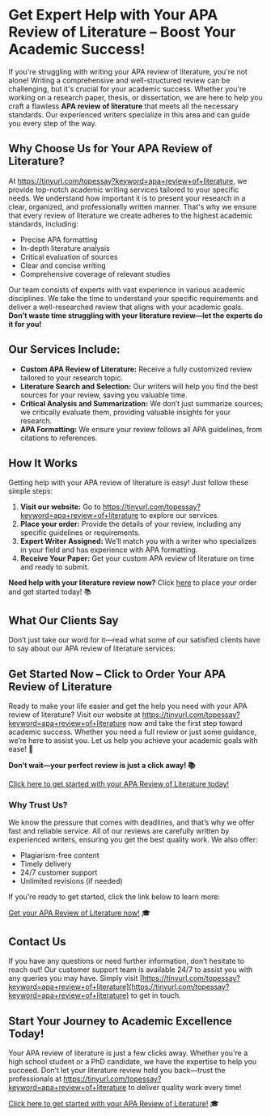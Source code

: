 # Get Expert Help with Your APA Review of Literature – Boost Your Academic Success!

If you're struggling with writing your APA review of literature, you're not alone! Writing a comprehensive and well-structured review can be challenging, but it's crucial for your academic success. Whether you're working on a research paper, thesis, or dissertation, we are here to help you craft a flawless **APA review of literature** that meets all the necessary standards. Our experienced writers specialize in this area and can guide you every step of the way.

## Why Choose Us for Your APA Review of Literature?

At https://tinyurl.com/topessay?keyword=apa+review+of+literature, we provide top-notch academic writing services tailored to your specific needs. We understand how important it is to present your research in a clear, organized, and professionally written manner. That's why we ensure that every review of literature we create adheres to the highest academic standards, including:

- Precise APA formatting
- In-depth literature analysis
- Critical evaluation of sources
- Clear and concise writing
- Comprehensive coverage of relevant studies

Our team consists of experts with vast experience in various academic disciplines. We take the time to understand your specific requirements and deliver a well-researched review that aligns with your academic goals. **Don’t waste time struggling with your literature review—let the experts do it for you!**

## Our Services Include:

- **Custom APA Review of Literature:** Receive a fully customized review tailored to your research topic.
- **Literature Search and Selection:** Our writers will help you find the best sources for your review, saving you valuable time.
- **Critical Analysis and Summarization:** We don’t just summarize sources; we critically evaluate them, providing valuable insights for your research.
- **APA Formatting:** We ensure your review follows all APA guidelines, from citations to references.

## How It Works

Getting help with your APA review of literature is easy! Just follow these simple steps:

1. **Visit our website:** Go to https://tinyurl.com/topessay?keyword=apa+review+of+literature to explore our services.
2. **Place your order:** Provide the details of your review, including any specific guidelines or requirements.
3. **Expert Writer Assigned:** We’ll match you with a writer who specializes in your field and has experience with APA formatting.
4. **Receive Your Paper:** Get your custom APA review of literature on time and ready to submit.

**Need help with your literature review now?** Click [here](https://tinyurl.com/topessay?keyword=apa+review+of+literature) to place your order and get started today! 📚

## What Our Clients Say

Don’t just take our word for it—read what some of our satisfied clients have to say about our APA review of literature services:

## Get Started Now – Click to Order Your APA Review of Literature

Ready to make your life easier and get the help you need with your APA review of literature? Visit our website at https://tinyurl.com/topessay?keyword=apa+review+of+literature now and take the first step toward academic success. Whether you need a full review or just some guidance, we’re here to assist you. Let us help you achieve your academic goals with ease! 📖

**Don’t wait—your perfect review is just a click away! 📚**

[Click here to get started with your APA Review of Literature today!](https://tinyurl.com/topessay?keyword=apa+review+of+literature)

### Why Trust Us?

We know the pressure that comes with deadlines, and that’s why we offer fast and reliable service. All of our reviews are carefully written by experienced writers, ensuring you get the best quality work. We also offer:

- Plagiarism-free content
- Timely delivery
- 24/7 customer support
- Unlimited revisions (if needed)

If you're ready to get started, click the link below to learn more:

[Get your APA Review of Literature now!](https://tinyurl.com/topessay?keyword=apa+review+of+literature) 🎓

## Contact Us

If you have any questions or need further information, don’t hesitate to reach out! Our customer support team is available 24/7 to assist you with any queries you may have. Simply visit [https://tinyurl.com/topessay?keyword=apa+review+of+literature](https://tinyurl.com/topessay?keyword=apa+review+of+literature) to get in touch.

## Start Your Journey to Academic Excellence Today!

Your APA review of literature is just a few clicks away. Whether you're a high school student or a PhD candidate, we have the expertise to help you succeed. Don’t let your literature review hold you back—trust the professionals at https://tinyurl.com/topessay?keyword=apa+review+of+literature to deliver quality work every time!

[Click here to get started with your APA Review of Literature!](https://tinyurl.com/topessay?keyword=apa+review+of+literature) 🎓
